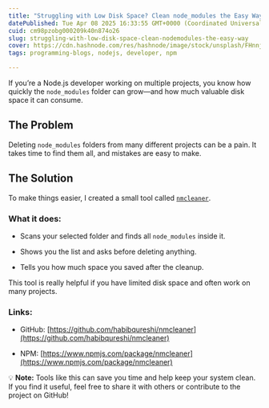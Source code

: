 ```yaml
---
title: "Struggling with Low Disk Space? Clean node_modules the Easy Way"
datePublished: Tue Apr 08 2025 16:33:55 GMT+0000 (Coordinated Universal Time)
cuid: cm98pzobg000209k40n874o26
slug: struggling-with-low-disk-space-clean-nodemodules-the-easy-way
cover: https://cdn.hashnode.com/res/hashnode/image/stock/unsplash/FHnnjk1Yj7Y/upload/00e53163e36af6c3bdb94d9f61a264b9.jpeg
tags: programming-blogs, nodejs, developer, npm

---
```


If you’re a Node.js developer working on multiple projects, you know how quickly the `node_modules` folder can grow—and how much valuable disk space it can consume.

## The Problem

Deleting `node_modules` folders from many different projects can be a pain. It takes time to find them all, and mistakes are easy to make.

## The Solution

To make things easier, I created a small tool called [`nmcleaner`](https://www.npmjs.com/package/nmcleaner).

### What it does:

* Scans your selected folder and finds all `node_modules` inside it.
    
* Shows you the list and asks before deleting anything.
    
* Tells you how much space you saved after the cleanup.
    

This tool is really helpful if you have limited disk space and often work on many projects.

### Links:

* GitHub: [https://github.com/habibqureshi/nmcleaner](https://github.com/habibqureshi/nmcleaner)
    
* NPM: [https://www.npmjs.com/package/nmcleaner](https://www.npmjs.com/package/nmcleaner)
    

💡 **Note:** Tools like this can save you time and help keep your system clean. If you find it useful, feel free to share it with others or contribute to the project on GitHub!